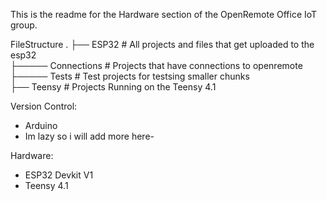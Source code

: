 This is the readme for the Hardware section of the OpenRemote Office IoT group. <br> 

FileStructure
.
├── ESP32                     # All projects and files that get uploaded to the esp32 <br> 
├───── Connections              # Projects that have connections to openremote    <br> 
├───── Tests                    # Test projects for testsing smaller chunks  <br> 
├── Teensy                    # Projects Running on the Teensy 4.1  <br> 

Version Control:
- Arduino
- Im lazy so i will add more here-

Hardware:
- ESP32 Devkit V1
- Teensy 4.1
